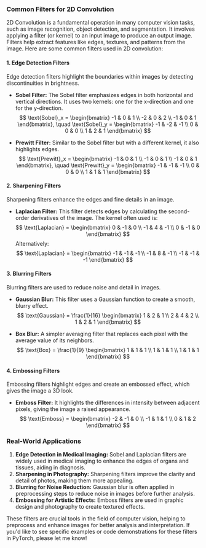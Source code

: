 ### Common Filters for 2D Convolution

2D Convolution is a fundamental operation in many computer vision tasks, such as image recognition, object detection, and segmentation. It involves applying a filter (or kernel) to an input image to produce an output image. Filters help extract features like edges, textures, and patterns from the image. Here are some common filters used in 2D convolution:

#### 1. **Edge Detection Filters**
Edge detection filters highlight the boundaries within images by detecting discontinuities in brightness.

- **Sobel Filter:** The Sobel filter emphasizes edges in both horizontal and vertical directions. It uses two kernels: one for the x-direction and one for the y-direction.
  $$
  \text{Sobel}_x = \begin{bmatrix}
  -1 & 0 & 1 \\
  -2 & 0 & 2 \\
  -1 & 0 & 1
  \end{bmatrix}, \quad
  \text{Sobel}_y = \begin{bmatrix}
  -1 & -2 & -1 \\
  0 & 0 & 0 \\
  1 & 2 & 1
  \end{bmatrix}
  $$

- **Prewitt Filter:** Similar to the Sobel filter but with a different kernel, it also highlights edges.
  $$
  \text{Prewitt}_x = \begin{bmatrix}
  -1 & 0 & 1 \\
  -1 & 0 & 1 \\
  -1 & 0 & 1
  \end{bmatrix}, \quad
  \text{Prewitt}_y = \begin{bmatrix}
  -1 & -1 & -1 \\
  0 & 0 & 0 \\
  1 & 1 & 1
  \end{bmatrix}
  $$

#### 2. **Sharpening Filters**
Sharpening filters enhance the edges and fine details in an image.

- **Laplacian Filter:** This filter detects edges by calculating the second-order derivatives of the image. The kernel often used is:
  $$
  \text{Laplacian} = \begin{bmatrix}
  0 & -1 & 0 \\
  -1 & 4 & -1 \\
  0 & -1 & 0
  \end{bmatrix}
  $$
  Alternatively:
  $$
  \text{Laplacian} = \begin{bmatrix}
  -1 & -1 & -1 \\
  -1 & 8 & -1 \\
  -1 & -1 & -1
  \end{bmatrix}
  $$

#### 3. **Blurring Filters**
Blurring filters are used to reduce noise and detail in images.

- **Gaussian Blur:** This filter uses a Gaussian function to create a smooth, blurry effect.
  $$
  \text{Gaussian} = \frac{1}{16} \begin{bmatrix}
  1 & 2 & 1 \\
  2 & 4 & 2 \\
  1 & 2 & 1
  \end{bmatrix}
  $$

- **Box Blur:** A simpler averaging filter that replaces each pixel with the average value of its neighbors.
  $$
  \text{Box} = \frac{1}{9} \begin{bmatrix}
  1 & 1 & 1 \\
  1 & 1 & 1 \\
  1 & 1 & 1
  \end{bmatrix}
  $$

#### 4. **Embossing Filters**
Embossing filters highlight edges and create an embossed effect, which gives the image a 3D look.

- **Emboss Filter:** It highlights the differences in intensity between adjacent pixels, giving the image a raised appearance.
  $$
  \text{Emboss} = \begin{bmatrix}
  -2 & -1 & 0 \\
  -1 & 1 & 1 \\
  0 & 1 & 2
  \end{bmatrix}
  $$

### Real-World Applications

1. **Edge Detection in Medical Imaging:** Sobel and Laplacian filters are widely used in medical imaging to enhance the edges of organs and tissues, aiding in diagnosis.
2. **Sharpening in Photography:** Sharpening filters improve the clarity and detail of photos, making them more appealing.
3. **Blurring for Noise Reduction:** Gaussian blur is often applied in preprocessing steps to reduce noise in images before further analysis.
4. **Embossing for Artistic Effects:** Emboss filters are used in graphic design and photography to create textured effects.

These filters are crucial tools in the field of computer vision, helping to preprocess and enhance images for better analysis and interpretation. If you'd like to see specific examples or code demonstrations for these filters in PyTorch, please let me know!
